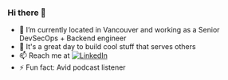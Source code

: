 ### Hi there 👋

- 🦠 I’m currently located in Vancouver and working as a Senior DevSecOps + Backend engineer
- 💬 It's a great day to build cool stuff that serves others
- 📫 Reach me at <a href="https://www.linkedin.com/in/jaideep2/"><img src="https://img.shields.io/badge/LinkedIn--_.svg?style=social&logo=linkedin" alt="LinkedIn"></a> 
- ⚡ Fun fact: Avid podcast listener
